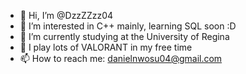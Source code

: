 - 👋 Hi, I’m @DzzZZzz04
- 👀 I’m interested in C++ mainly, learning SQL soon :D
- 🌱 I’m currently studying at the University of Regina
- 💞️ I play lots of VALORANT in my free time
- 📫 How to reach me: danielnwosu04@gmail.com

<!---
DzzZZzz04/DzzZZzz04 is a ✨ special ✨ repository because its `README.md` (this file) appears on your GitHub profile.
You can click the Preview link to take a look at your changes.
--->
